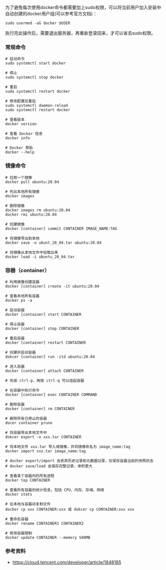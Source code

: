 
为了避免每次使用docker命令都需要加上sudo权限，可以将当前用户加入安装中自动创建的docker用户组(可以参考官方文档)：

`sudo usermod -aG docker $USER`

执行完此操作后，需要退出服务器，再重新登录回来，才可以省去sudo权限。

### 常规命令
```shell
# 启动命令
sudo systemctl start docker

# 停止
sudo systemctl stop docker

# 重启
sudo systemctl restart docker

# 修改配置后重启
sudo systemctl daemon-reload
sudo systemctl restart docker

# 查看版本
docker version

# 查看 Docker 信息
docker info

# Docker 帮助
docker --help
```

### 镜像命令

```shell
# 拉取一个镜像
docker pull ubuntu:20.04

# 列出本地所有镜像
docker images

# 删除镜像
docker images rm ubuntu:20.04
docker rmi ubuntu:20.04

# 创建镜像
docker [container] commit CONTAINER IMAGE_NAME:TAG

# 将镜像导出到本地
docker save -o ubunt_20_04.tar ubuntu:20.04

# 将镜像从本地文件中加载出来
docker load -i ubuntu_20_04.tar
```

### 容器（container）
```
# 利用镜像创建容器
docker [container] create -it ubuntu:20.04

# 查看本地所有容器
docker ps -a

# 启动容器
docker [container] start CONTAINER

# 停止容器
docker [container] stop CONTAINER

# 重启容器
docker [container] restart CONTAINER

# 创建并启动容器
dokcer [container] run -itd ubuntu:20.04

# 进入容器
docker [container] attach CONTAINER

# 先按 ctrl-p，再按 ctrl-q 可以挂起容器

# 在容器中执行命令
docker [container] exec CONTAINER COMMAND

# 删除容器
docker [container] rm CONTAINER

# 删除所有已停止的容器
docer container prune

# 将容器导出本地文件中
dokcer export -o xxx.tar CONTAINER

# 将本地文件 xxx.tar 导入成镜像，并将镜像命名为 image_name:tag
docker import xxx.tar image_name:tag

# docker export/import 会丢弃历史记录和元数据记录，仅保存容器当前的快照状态
# docker save/load 会保存完整记录，体积更大

# 查看某个容器内的所有进程
docker top CONTAINER

# 查看所有容器的统计信息，包括 CPU、内存、存储、网络
docker stats

# 在本地与容器间复制文件
docker cp xxx CONTAINER:xxx 或 dokcer cp CONTAINER:xxx xxx

# 重命名容器
docker rename CONTAINER1 CONTAINER2

# 修改容器限制
docker update CONTAINER --memory 500MB
```

### 参考资料

- https://cloud.tencent.com/developer/article/1848185